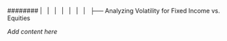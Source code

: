 ######## |   |   |   |   |   |   |   ├── Analyzing Volatility for Fixed Income vs. Equities

*Add content here*